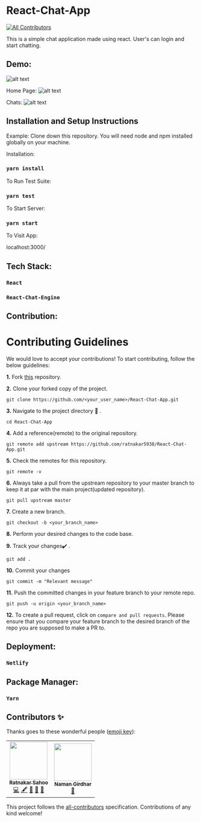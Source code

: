 # React-Chat-App
<!-- ALL-CONTRIBUTORS-BADGE:START - Do not remove or modify this section -->
[![All Contributors](https://img.shields.io/badge/all_contributors-2-orange.svg?style=flat-square)](#contributors-)
<!-- ALL-CONTRIBUTORS-BADGE:END -->

This is a simple chat application made using react. User's can login and start chatting.

## Demo:

![alt text](https://raw.githubusercontent.com/ratnakar5938/React-Chat-App/master/demo.gif)

Home Page:
![alt text](https://res.cloudinary.com/ratnakar5938/image/upload/v1635533156/React-chat%20app/Screenshot_147_cud1fx.png)

Chats:
![alt text](https://res.cloudinary.com/ratnakar5938/image/upload/v1635533153/React-chat%20app/Screenshot_148_zrliyn.png)

## Installation and Setup Instructions
Example:
Clone down this repository. You will need node and npm installed globally on your machine.

Installation:

### `yarn install`

To Run Test Suite:

### `yarn test`

To Start Server:

### `yarn start`

To Visit App:

localhost:3000/

## Tech Stack: 

### `React`

### `React-Chat-Engine`


## Contribution:

# Contributing Guidelines

We would love to accept your contributions! To start contributing, follow the below guidelines:

**1.** Fork [this](https://github.com/ratnakar5938/React-Chat-App) repository.

**2.** Clone your forked copy of the project.

```
git clone https://github.com/<your_user_name>/React-Chat-App.git

```



**3.** Navigate to the project directory :file_folder: .

```
cd React-Chat-App
```

**4.** Add a reference(remote) to the original repository.
```
git remote add upstream https://github.com/ratnakar5938/React-Chat-App.git
```

**5.** Check the remotes for this repository.

```
git remote -v
```

**6.** Always take a pull from the upstream repository to your master branch to keep it at par with the main project(updated repository).

```
git pull upstream master
```

**7.** Create a new branch.

```
git checkout -b <your_branch_name>
```

**8.** Perform your desired changes to the code base.



**9.** Track your changes:heavy_check_mark: .

```
git add .
```

**10.** Commit your changes
```
git commit -m "Relevant message"
```

**11.** Push the committed changes in your feature branch to your remote repo.

```
git push -u origin <your_branch_name>
```

**12.** To create a pull request, click on `compare and pull requests`. Please ensure that you compare your feature branch to the desired branch of the repo you are supposed to make a PR to.


## Deployment:

### `Netlify`

## Package Manager:

### `Yarn`



## Contributors ✨

Thanks goes to these wonderful people ([emoji key](https://allcontributors.org/docs/en/emoji-key)):

<!-- ALL-CONTRIBUTORS-LIST:START - Do not remove or modify this section -->
<!-- prettier-ignore-start -->
<!-- markdownlint-disable -->
<table>
  <tr>
    <td align="center"><a href="https://www.linkedin.com/in/ratnakar-sahoo-a78401135"><img src="https://avatars.githubusercontent.com/u/80893583?v=4?s=100" width="100px;" alt=""/><br /><sub><b>Ratnakar Sahoo</b></sub></a><br /><a href="https://github.com/ratnakar5938/React-Chat-App/commits?author=ratnakar5938" title="Code">💻</a> <a href="#content-ratnakar5938" title="Content">🖋</a> <a href="#design-ratnakar5938" title="Design">🎨</a> <a href="#maintenance-ratnakar5938" title="Maintenance">🚧</a> <a href="https://github.com/ratnakar5938/React-Chat-App/pulls?q=is%3Apr+reviewed-by%3Aratnakar5938" title="Reviewed Pull Requests">👀</a></td>
    <td align="center"><a href="https://www.linkedin.com/in/naman-girdhar-05a7721a7/"><img src="https://avatars.githubusercontent.com/u/64246118?v=4?s=100" width="100px;" alt=""/><br /><sub><b>Naman Girdhar</b></sub></a><br /><a href="https://github.com/ratnakar5938/React-Chat-App/commits?author=namangirdhar16" title="Documentation">📖</a></td>
  </tr>
</table>

<!-- markdownlint-restore -->
<!-- prettier-ignore-end -->

<!-- ALL-CONTRIBUTORS-LIST:END -->

This project follows the [all-contributors](https://github.com/all-contributors/all-contributors) specification. Contributions of any kind welcome!